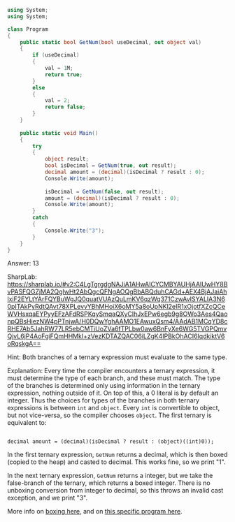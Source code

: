 ```cs
using System;
using System;

class Program
{
    public static bool GetNum(bool useDecimal, out object val)
    {
        if (useDecimal)
        {
            val = 1M;
            return true;
        }
        else
        {
            val = 2;
            return false;
        }
    }
    
    public static void Main()
    {
        try
        {
            object result;
            bool isDecimal = GetNum(true, out result);
            decimal amount = (decimal)(isDecimal ? result : 0);
            Console.Write(amount);
            
            isDecimal = GetNum(false, out result);
            amount = (decimal)(isDecimal ? result : 0);
            Console.Write(amount);
        }
        catch
        {
            Console.Write("3");
        }
    }
}
```

Answer: 13

SharpLab: https://sharplab.io/#v2:C4LgTgrgdgNAJiA1AHwAICYCMBYAUHjAAlUwHY8BvPASFQGZjMA2QgIwHt2AbQgcQFNgAOQgBbABQduhCAGd+AEX4BjAJaiAhlxiF2EYLtYArFQYBuWgJQ0quatVUAzQuLmKV6qzWq371CzwAvISYALIA3N60pITAkPyRdtQAvt78XPLevvYBhMHoiX6oMY5a8oUpNKl2eIR1xOjotfXZcQCeWVHsxqaEYPyyEFzAFdRSPKqySmqaQXyCIhJxEPw6egb9g8OWo3Aes4QaonpQBsHiezNW4pPTnjwA/H0DQwYghAAMO1EAwuxQsm4/AAdAB1MCqYD8cRHE7Ab5JahRW77LR5ebCMTiUoZVa6fTPLbw0aw6BnFyXe6WG5TVGPQmvQjvL6jP4AoFgiFQmHHMkI+zVezKDTAZQAC06iLZgK4IPBkOhACI6IqdkiktV6oRqskgA==

Hint:
Both branches of a ternary expression must evaluate to the same type.

Explanation:
Every time the compiler encounters a ternary expression, it must determine the type of each branch, and these must match. The type of the branches is determined only using information in the ternary expression, nothing outside of it. On top of this, a 0 literal is by default an integer. Thus the choices for types of the branches in both ternary expressions is between <code>int</code> and <code>object</code>. Every <code>int</code> is convertible to object, but not vice-versa, so the compiler chooses <code>object</code>. The first ternary is equivalent to:
<pre><code>
decimal amount = (decimal)(isDecimal ? result : (object)((int)0));
</code></pre> In the first ternary expression, <code>GetNum</code> returns a decimal, which is then boxed (copied to the heap) and casted to decimal. This works fine, so we print "1".

In the next ternary expression, <code>GetNum</code> returns a integer, but we take the false-branch of the ternary, which returns a boxed integer. There is no unboxing conversion from integer to decimal, so this throws an invalid cast exception, and we print "3".

More info on <a href="https://learn.microsoft.com/en-us/archive/blogs/ericlippert/representation-and-identity">boxing here</a>, and on <a href="https://learn.microsoft.com/en-us/archive/blogs/ericlippert/cast-operators-do-not-obey-the-distributive-law">this specific program here</a>. 
